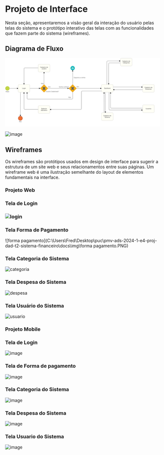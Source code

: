 # Projeto de Interface

Nesta seção, apresentaremos a visão geral da interação do usuário pelas telas do sistema e o protótipo interativo das telas com as funcionalidades que fazem parte do sistema (wireframes).

## Diagrama de Fluxo

![Diagrama de Arquitetura](img/DiagramaFluxoSistemaFinanceiro.png)

![image](https://github.com/ICEI-PUC-Minas-PMV-ADS/pmv-ads-2024-1-e4-proj-dad-t2-sistema-financeiro/assets/114113443/529261cc-081d-46c0-8fe9-0cebfe34d483)

## Wireframes

Os wireframes são protótipos usados em design de interface para sugerir a estrutura de um site web e seus relacionamentos entre suas páginas. Um wireframe web é uma ilustração semelhante do layout de elementos fundamentais na interface.


### Projeto Web

### Tela de Login

### ![login](C:\Users\Fred\Desktop\puc\pmv-ads-2024-1-e4-proj-dad-t2-sistema-financeiro\docs\img\login.PNG)

### Tela Forma de Pagamento

![forma pagamento](C:\Users\Fred\Desktop\puc\pmv-ads-2024-1-e4-proj-dad-t2-sistema-financeiro\docs\img\forma pagamento.PNG)

### Tela Categoria do Sistema

![categoria](C:\Users\Fred\Desktop\puc\pmv-ads-2024-1-e4-proj-dad-t2-sistema-financeiro\docs\img\categoria.PNG)

### Tela Despesa do Sistema

![despesa](C:\Users\Fred\Desktop\puc\pmv-ads-2024-1-e4-proj-dad-t2-sistema-financeiro\docs\img\despesa.PNG)

### Tela Usuário do Sistema

![usuario](C:\Users\Fred\Desktop\puc\pmv-ads-2024-1-e4-proj-dad-t2-sistema-financeiro\docs\img\usuario.PNG)

### Projeto Mobile

### Tela de Login

![image](https://github.com/ICEI-PUC-Minas-PMV-ADS/pmv-ads-2024-1-e4-proj-dad-t2-sistema-financeiro/assets/114113443/0924fbec-f6d6-4689-b7e9-f5aab5b30055)

### Tela de Forma de pagamento 

![image](https://github.com/ICEI-PUC-Minas-PMV-ADS/pmv-ads-2024-1-e4-proj-dad-t2-sistema-financeiro/assets/114113443/feb32c06-2428-4b75-b623-32b887a7072b)

### Tela Categoria do Sistema

![image](https://github.com/ICEI-PUC-Minas-PMV-ADS/pmv-ads-2024-1-e4-proj-dad-t2-sistema-financeiro/assets/114113443/f9fb2289-b772-4737-9e9c-1dfda3322473)

### Tela Despesa do Sistema

![image](https://github.com/ICEI-PUC-Minas-PMV-ADS/pmv-ads-2024-1-e4-proj-dad-t2-sistema-financeiro/assets/114113443/9c156d4b-1cde-4ce1-8412-6408e87e54b8)

### Tela Usuario do Sistema

![image](https://github.com/ICEI-PUC-Minas-PMV-ADS/pmv-ads-2024-1-e4-proj-dad-t2-sistema-financeiro/assets/114113443/56b8b0a7-70f1-4440-85f0-45530f4ff1a2)
